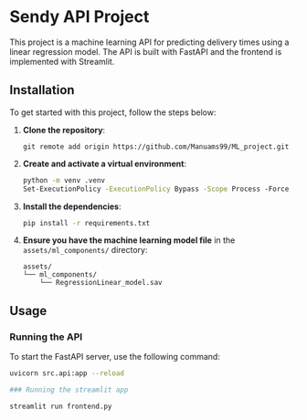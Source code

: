 # Sendy API Project

This project is a machine learning API for predicting delivery times using a linear regression model. The API is built with FastAPI and the frontend is implemented with Streamlit.


## Installation

To get started with this project, follow the steps below:

1. **Clone the repository**:

    ```
    git remote add origin https://github.com/Manuams99/ML_project.git
    
    ```

2. **Create and activate a virtual environment**:

    ```sh
    python -m venv .venv
    Set-ExecutionPolicy -ExecutionPolicy Bypass -Scope Process -Force  # On Windows use: .venv\Scripts\activate
    ```

3. **Install the dependencies**:

    ```sh
    pip install -r requirements.txt
    ```

4. **Ensure you have the machine learning model file** in the `assets/ml_components/` directory:

    ```plaintext
    assets/
    └── ml_components/
        └── RegressionLinear_model.sav
    ```

## Usage

### Running the API

To start the FastAPI server, use the following command:

```sh
uvicorn src.api:app --reload

### Running the streamlit app

streamlit run frontend.py